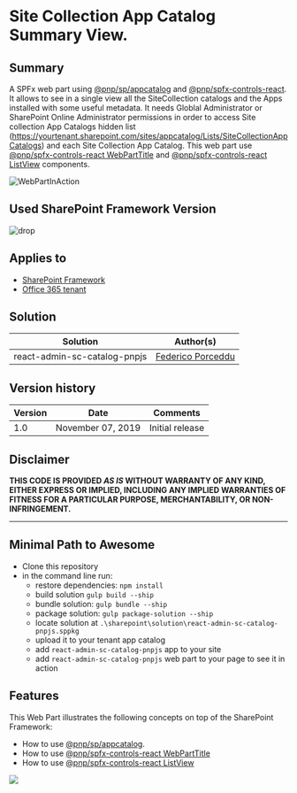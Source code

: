 # Site Collection App Catalog Summary View.

## Summary

A SPFx web part using [@pnp/sp/appcatalog](https://pnp.github.io/pnpjs/sp/docs/alm/) and [@pnp/spfx-controls-react](https://sharepoint.github.io/sp-dev-fx-controls-react/). It allows to see in a single view all the SiteCollection catalogs and the Apps installed with some useful metadata.
It needs Globlal Administrator or SharePoint Online Administrator permissions in order to access Site collection App Catalogs hidden list (https://yourtenant.sharepoint.com/sites/appcatalog/Lists/SiteCollectionAppCatalogs) and each Site Collection App Catalog. This web part use [@pnp/spfx-controls-react WebPartTitle](https://sharepoint.github.io/sp-dev-fx-controls-react/controls/WebPartTitle/) and [@pnp/spfx-controls-react ListView](https://sharepoint.github.io/sp-dev-fx-controls-react/controls/ListView/) components.

![WebPartInAction](./assets/react-admin-sc-catalog-pnpjs-webpart-animated.gif)

## Used SharePoint Framework Version

![drop](https://img.shields.io/badge/SPFx-1.9.1-green.svg)

## Applies to

* [SharePoint Framework](https://docs.microsoft.com/sharepoint/dev/spfx/sharepoint-framework-overview)
* [Office 365 tenant](https://docs.microsoft.com/sharepoint/dev/spfx/set-up-your-development-environment)

## Solution

Solution|Author(s)
--------|---------
react-admin-sc-catalog-pnpjs |  [Federico Porceddu](https://www.federicoporceddu.com)

## Version history

Version|Date|Comments
-------|----|--------
1.0|November 07, 2019|Initial release

## Disclaimer

**THIS CODE IS PROVIDED *AS IS* WITHOUT WARRANTY OF ANY KIND, EITHER EXPRESS OR IMPLIED, INCLUDING ANY IMPLIED WARRANTIES OF FITNESS FOR A PARTICULAR PURPOSE, MERCHANTABILITY, OR NON-INFRINGEMENT.**

---

## Minimal Path to Awesome

* Clone this repository
* in the command line run:
  * restore dependencies: `npm install`
  * build solution `gulp build --ship`
  * bundle solution: `gulp bundle --ship`
  * package solution: `gulp package-solution --ship`
  * locate solution at `.\sharepoint\solution\react-admin-sc-catalog-pnpjs.sppkg` 
  * upload it to your tenant app catalog
  * add `react-admin-sc-catalog-pnpjs` app to your site
  * add `react-admin-sc-catalog-pnpjs` web part to your page to see it in action

## Features

This Web Part illustrates the following concepts on top of the SharePoint Framework:

* How to use [@pnp/sp/appcatalog](https://pnp.github.io/pnpjs/sp/docs/alm/).
* How to use [@pnp/spfx-controls-react WebPartTitle](https://sharepoint.github.io/sp-dev-fx-controls-react/controls/WebPartTitle/)
* How to use [@pnp/spfx-controls-react ListView](https://sharepoint.github.io/sp-dev-fx-controls-react/controls/ListView/)

<img src="https://telemetry.sharepointpnp.com/sp-dev-fx-webparts/react-admin-sc-catalog-pnpjs" />

